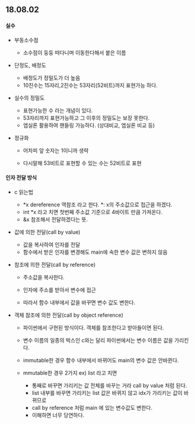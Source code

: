 ## 18.08.02

#### 실수

- 부동소수점

  - 소수점이 둥둥 떠다니며 이동한다해서 붙은 이름

- 단정도, 배정도

  - 배정도가 정밀도가 더 높음 
  - 10진수는 15자리,2진수는 53자리(52비트)까지 표현가능 하다.

- 실수의 정밀도

  - 표현가능한 수 라는 개념이 있다.
  - 53자리까지 표현가능하고 그 이후의 정밀도는 보장 못한다.
  - 엡실론 활용하여 핸들링 가능하다. (상대비교, 엡실론 비교 등)

- 정규화

  - 어차피 앞 숫자는 1이니까 생략

  - 다시말해 53비트로 표현할 수 있는 수는 52비트로 표현

    

#### 인자 전달 방식

- c 읽는법
  - *x dereference 역참조 라고 한다. *: x의 주소값으로 접근을 하겠다.
  - int *x 라고 치면 첫번째 주소값 기준으로 4바이트 만큼 가져온다.
  - &x 참조해서 전달하겠다는 뜻.

- 값에 의한 전달(call by value)

  - 값을 복사하여 인자를 전달
  - 함수에서 받은 인자를 변경해도 main에 속한 변수 값은 변하지 않음

- 참조에 의한 전달(call by reference)

  - 주소값을 복사한다.

  - 인자에 주소를 받아서 변수에 접근

  - 따라서 함수 내부에서 값을 바꾸면 변수 값도 변한다.

    

- 객체 참조에 의한 전달(call by object reference)

  - 파이썬에서 구현된 방식이다. 객체를 참조한다고 받아들이면 된다.

  - 변수 이름의 일종의 박스인 c와는 달리 파이썬에서는 변수 이름은 값을 가리킨다.

  - immutable한 경우 함수 내부에서 바뀌어도 main의 변수 값은 안바뀐다.

  - mmutable한 경우 2가지 ex) list 라고 치면

     - 통째로 바꾸면 가리키는 값 전체를 바꾸는 거라 call by value 처럼 된다.
     - list 내부를 바꾸면 가리키는 list 값은 바뀌지 않고 idx가 가리키는 값이 바뀌므로
     - call by reference 처럼 main 에 있는 변수값도 변한다.
     - 이해하면 너무 당연하다.

    